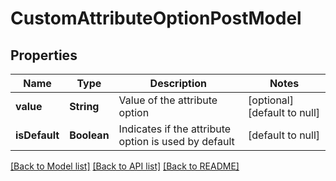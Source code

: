 # CustomAttributeOptionPostModel
## Properties

| Name | Type | Description | Notes |
|------------ | ------------- | ------------- | -------------|
| **value** | **String** | Value of the attribute option | [optional] [default to null] |
| **isDefault** | **Boolean** | Indicates if the attribute option is used by default | [default to null] |

[[Back to Model list]](../README.md#documentation-for-models) [[Back to API list]](../README.md#documentation-for-api-endpoints) [[Back to README]](../README.md)

